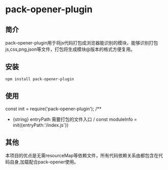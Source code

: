 # pack-opener-plugin

## 简介
pack-opener-plugin用于将js代码打包成浏览器能识别的模块，能够识别打包js,css,png,json等文件，打包将生成模块@版本的格式方便复用。

## 安装
`npm install pack-opener-plugin`

## 使用

const init = require('pack-opener-plugin');
/**
* {string} entryPath 需要打包的文件入口
/
const moduleInfo = init({entryPath:'/index.js'})

## 其他
本项目的优点是无需resourceMap等依赖文件，所有代码依赖关系由都包含在代码自身,加载配合pack-opener使用。